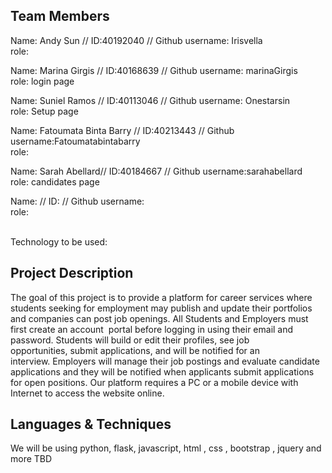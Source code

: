 ## Team Members
Name: Andy Sun // ID:40192040 // Github username: Irisvella <br/>
role: <br/>

Name: Marina Girgis // ID:40168639 // Github username: marinaGirgis <br/>
role: login page <br/>

Name: Suniel Ramos // ID:40113046 // Github username: Onestarsin <br/>
role: Setup page <br/>

Name: Fatoumata Binta Barry // ID:40213443 // Github username:Fatoumatabintabarry <br/>
role: <br/>

Name: Sarah Abellard// ID:40184667 // Github username:sarahabellard <br/>
role: candidates page <br/>

Name: // ID: // Github username: <br/>
role: <br/>

<br/>
Technology to be used: 

## Project Description
The goal of this project is to provide a platform for career services where students seeking for employment may publish and update their portfolios and companies can post job openings. All Students and Employers must first create an account  portal before logging in using their email and password. Students will build or edit their profiles, see job opportunities, submit applications, and will be notified for an interview. Employers will manage their job postings and evaluate candidate applications and they will be notified when applicants submit applications for open positions. Our platform requires a PC or a mobile device with Internet to access the website online.
## Languages & Techniques 

We will be using python, flask, javascript, html , css , bootstrap , jquery and more TBD
